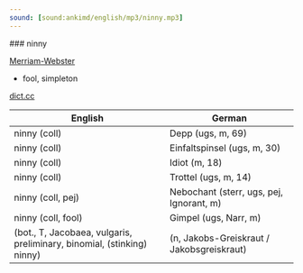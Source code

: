 ```yaml
---
sound: [sound:ankimd/english/mp3/ninny.mp3]
---
```


\### ninny

[Merriam-Webster](https://www.merriam-webster.com/dictionary/ninny)

- fool, simpleton

[dict.cc](https://www.dict.cc/ninny)

| English        | German       |
| -------------- | ------------ |
| ninny (coll) | Depp (ugs, m, 69) |
| ninny (coll) | Einfaltspinsel (ugs, m, 30) |
| ninny (coll) | Idiot (m, 18) |
| ninny (coll) | Trottel (ugs, m, 14) |
| ninny (coll, pej) | Nebochant (sterr, ugs, pej, Ignorant, m) |
| ninny (coll, fool) | Gimpel (ugs, Narr, m) |
|  (bot., T, Jacobaea, vulgaris, preliminary, binomial, (stinking) ninny) |  (n, Jakobs-Greiskraut / Jakobsgreiskraut) |
